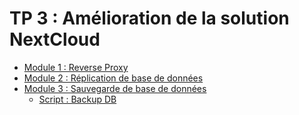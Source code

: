 # TP 3 : Amélioration de la solution NextCloud

- [Module 1 : Reverse Proxy](./TP3/module1.md)
- [Module 2 : Réplication de base de données](./TP3/module2.md)
- [Module 3 : Sauvegarde de base de données](./TP3/module3.md)
    - [Script : Backup DB](./TP3/tp3_db_dump.sh)